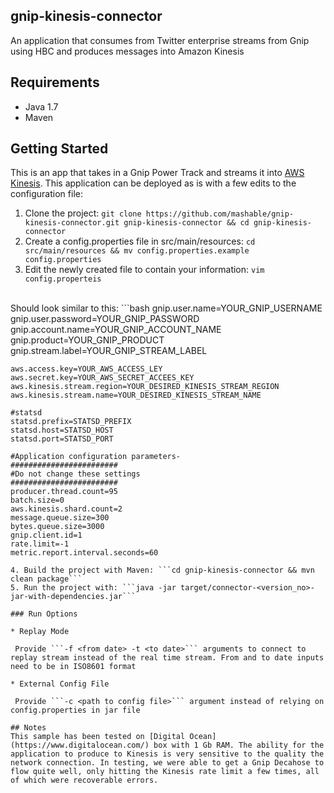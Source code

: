 ## gnip-kinesis-connector

An application that consumes from Twitter enterprise streams from Gnip using HBC and produces messages into Amazon Kinesis

## Requirements
* Java 1.7
* Maven

## Getting Started
This is an app that takes in a Gnip Power Track and streams it into [AWS Kinesis](http://aws.amazon.com/kinesis/). This application can be deployed as is with a few edits to the configuration file:

  1. Clone the project: ```git clone https://github.com/mashable/gnip-kinesis-connector.git gnip-kinesis-connector && cd gnip-kinesis-connector```
  2. Create a config.properties file in src/main/resources: ```cd src/main/resources && mv config.properties.example config.properties```
  3. Edit the newly created file to contain your information: ```vim config.properteis```
  </br>
  Should look similar to this:
  ```bash
    gnip.user.name=YOUR_GNIP_USERNAME
    gnip.user.password=YOUR_GNIP_PASSWORD
    gnip.account.name=YOUR_GNIP_ACCOUNT_NAME
    gnip.product=YOUR_GNIP_PRODUCT
    gnip.stream.label=YOUR_GNIP_STREAM_LABEL

    aws.access.key=YOUR_AWS_ACCESS_LEY
    aws.secret.key=YOUR_AWS_SECRET_ACCEES_KEY
    aws.kinesis.stream.region=YOUR_DESIRED_KINESIS_STREAM_REGION
    aws.kinesis.stream.name=YOUR_DESIRED_KINESIS_STREAM_NAME

    #statsd
    statsd.prefix=STATSD_PREFIX
    statsd.host=STATSD_HOST
    statsd.port=STATSD_PORT

    #Application configuration parameters-
    ########################
    #Do not change these settings
    ########################
    producer.thread.count=95
    batch.size=0
    aws.kinesis.shard.count=2
    message.queue.size=300
    bytes.queue.size=3000
    gnip.client.id=1
    rate.limit=-1
    metric.report.interval.seconds=60
  ```
  4. Build the project with Maven: ```cd gnip-kinesis-connector && mvn clean package```
  5. Run the project with: ```java -jar target/connector-<version_no>-jar-with-dependencies.jar```

### Run Options

 * Replay Mode

   Provide ```-f <from date> -t <to date>``` arguments to connect to replay stream instead of the real time stream. From and to date inputs need to be in ISO8601 format

 * External Config File

   Provide ```-c <path to config file>``` argument instead of relying on config.properties in jar file 

## Notes
This sample has been tested on [Digital Ocean](https://www.digitalocean.com/) box with 1 Gb RAM. The ability for the application to produce to Kinesis is very sensitive to the quality the network connection. In testing, we were able to get a Gnip Decahose to flow quite well, only hitting the Kinesis rate limit a few times, all of which were recoverable errors.
